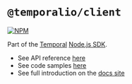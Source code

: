 # `@temporalio/client`

[![NPM](https://img.shields.io/npm/v/@temporalio/client?style=for-the-badge)](https://www.npmjs.com/package/@temporalio/client)

Part of the [Temporal](https://temporal.io) [Node.js SDK](https://www.npmjs.com/package/temporalio).

- See API reference [here](https://nodejs.temporal.io/api/namespaces/client)
- See code samples [here](https://github.com/temporalio/samples-node)
- See full introduction on the [docs site](https://docs.temporal.io/docs/node/introduction)
